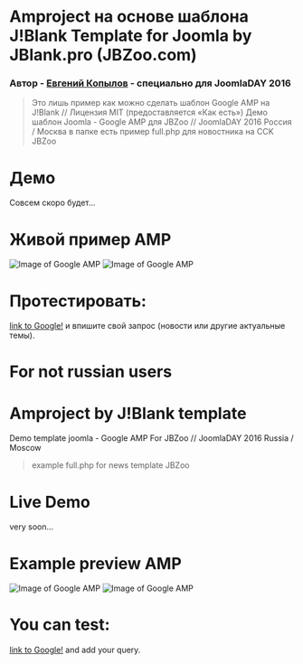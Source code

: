 Amproject на основе шаблона J!Blank Template for Joomla by JBlank.pro (JBZoo.com)
======
### Автор - [Евгений Копылов](https://vk.com/joomla)  - специально для JoomlaDAY 2016
> Это лишь пример как можно сделать шаблон Google AMP на J!Blank // Лицензия MIT (предоставляется «Как есть»)
Демо шаблон Joomla - Google AMP для JBZoo // JoomlaDAY 2016 Россия / Москва
> в папке есть пример full.php для новостника на CCK JBZoo


Демо
======
Совсем скоро будет...

Живой пример AMP
======
![Image of Google AMP](http://img-fotki.yandex.ru/get/59186/77677229.79/0_a5124_910234b6_orig.png)  ![Image of Google AMP](http://img-fotki.yandex.ru/get/109878/77677229.79/0_a5125_351449a9_orig.png)

Протестировать:
======
[link to Google!](https://g.co/ampdemo) и впишите свой запрос (новости или другие актуальные темы).

# For not russian users

Amproject by J!Blank template
======
Demo template joomla - Google AMP For JBZoo // JoomlaDAY 2016 Russia / Moscow
> example full.php for news template JBZoo


Live Demo
======
very soon...

Example preview AMP
======
![Image of Google AMP](http://img-fotki.yandex.ru/get/59186/77677229.79/0_a5124_910234b6_orig.png)  ![Image of Google AMP](http://img-fotki.yandex.ru/get/109878/77677229.79/0_a5125_351449a9_orig.png)

You can test:
======
[link to Google!](https://g.co/ampdemo) and add your query.